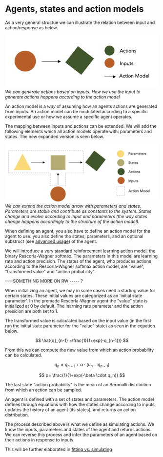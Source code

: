 
# Agents, states and action models

As a very general structue we can illustrate the relation between input and action/response as below. 

![Image1](./images/action_input.png)
*We can generate actions based on inputs. How we use the input to generate actions happens according to the action model*

An action model is a *way* of assuming how an agents actions are generated from inputs. An action model can be modulated according to a specific experimental use or how we assume a specific agent operates. 

The mapping between inputs and actions can be extended. We will add the following elements which all action models operate with: parameters and states. The new expanded version is seen below.

![Image2](./images/structure_with_action_model.png)
*We can extend the action model arrow with parameters and states. Parameters are stable and contribute as constants to the system. States change and evolve according to input and parameters (the way states change happens accordingly to the structure of the action model).*

When defining an agent, you also have to define an action model for the agent to use. you also define the states, parameters, and an optional substruct (see [advanced usage](Advanced_use/../../Advanced_use/complicated_custom_agents.md)) of the agent. 

We will introduce a very standard reinforcement learning action model, the binary Rescorla-Wagner softmax. The parameters in this model are learning rate and action precision. The states of the agent, who produces actions according to the Rescorla-Wagner softmax action model, are "value", "transformed value" and "action probability". 

----SOMETHING MORE ON RW ----- ?

When initializing an agent, we may in some cases need a starting value for certain states. These initial values are categorized as an 'initial state parameter'. In the premade Rescorla-Wagner agent the "value" state is initialized at 0 by default. The learning rate parameter and the action presicion are both set to 1. 

The transformed value is calculated based on the input value (in the first run the initial state parameter for the "value" state) as seen in the equation below.  


$$ \hat{q}_{n-1} =\frac{1}{1+exp(-q_{n-1})} $$

From this we can compute the new value from which an action probability can be calculated.

$$ q_n = \hat{q}_{n-1}+ \alpha \cdot (u_n-\hat{q}_{n-1})$$

$$ p=  \frac{1}{1+exp(-\beta \cdot q_n)} $$


The last state "action probability" is the mean of an Bernoulli distribution from which an action can be sampled.

An agent is defined with a set of states and parameters. The action model defines through equations with  how the states change according to inputs, updates the history of an agent (its states), and returns an action distribution. 

The process described above is what we define as simulating actions. We know the inputs, parameters and states of the agent and returns actions. We can reverse this process and infer the parameters of an agent based on their actions in response to inputs. 

This will be further elaborated in [fitting vs. simulating](./fitting_vs_simulating.md)





